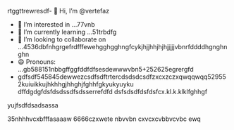 rtggttrewresdf- 👋 Hi, I’m @vertefaz
- 👀 I’m interested in ...77vnb
- 🌱 I’m currently learning ...51trbdfg
- 💞️ I’m looking to collaborate on ...4536dbfnhgrgefrdfffewehgghgghngfcykjhjjhhjhjhjjjjjvbnrfddddhgnghnghn
- 😄 Pronouns: ...gb588151nbbgffggfddfdfsesdewwwvbn5+252625egrergfd
- gdfsdf545845dewwezcsdfsdftrtercdsdsdcsdfzxcxzczxqwqqwqq529552kuiuikkujhkhhgjhhghjfghhfgkyukyuyku
dffdgdgfdsfdsdssdfsdsserrefdfd
dsfsdsdfdsfdsfcx.kl.k.klklfghhgf
<!---fgjsf544545688521file) appears on your GitHub profile.dfa3vcb99+9dssddqwhtrregrgrefdfd
You can click the Preview link to take a look at your45 changes.gf23jhmhjjuyh0
--->yujfsdfdsadsassa
35nhhhvcxbfffasaaaw
6666czxwete
nbvvbn
cxvcxcvbbvcvbc
ewq
